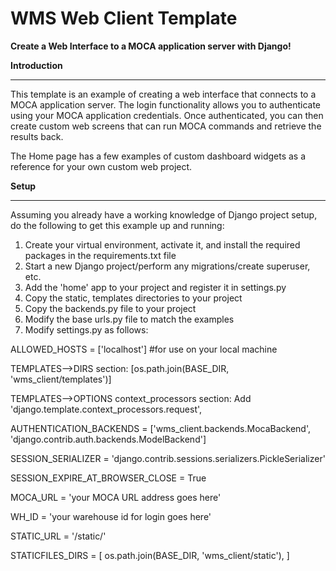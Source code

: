 
WMS Web Client Template
======

**Create a Web Interface to a MOCA application server with Django!**



**Introduction**
____________

This template is an example of creating a web interface that connects to a MOCA application server.  The login functionality
allows you to authenticate using your MOCA application credentials.  Once authenticated, you can then create custom web
screens that can run MOCA commands and retrieve the results back.

The Home page has a few examples of custom dashboard widgets as a reference for your own custom web project.



**Setup**
____________

Assuming you already have a working knowledge of Django project setup, do the following to get this example up and running:

1) Create your virtual environment, activate it, and install the required packages in the requirements.txt file
2) Start a new Django project/perform any migrations/create superuser, etc.
2) Add the 'home' app to your project and register it in settings.py
3) Copy the static, templates directories to your project
4) Copy the backends.py file to your project
5) Modify the base urls.py file to match the examples
6) Modify settings.py as follows:

  ALLOWED_HOSTS = ['localhost']  #for use on your local machine

  TEMPLATES-->DIRS section: [os.path.join(BASE_DIR, 'wms_client/templates')]

  TEMPLATES-->OPTIONS context_processors section: Add 'django.template.context_processors.request',

  AUTHENTICATION_BACKENDS = ['wms_client.backends.MocaBackend', 'django.contrib.auth.backends.ModelBackend']

  SESSION_SERIALIZER = 'django.contrib.sessions.serializers.PickleSerializer'

  SESSION_EXPIRE_AT_BROWSER_CLOSE = True

  MOCA_URL = 'your MOCA URL address goes here'

  WH_ID = 'your warehouse id for login goes here'

  STATIC_URL = '/static/'

  STATICFILES_DIRS = [
      os.path.join(BASE_DIR, 'wms_client/static'),
  ]
  
